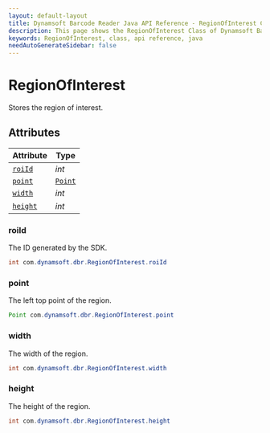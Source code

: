 ```yaml
---
layout: default-layout
title: Dynamsoft Barcode Reader Java API Reference - RegionOfInterest Class
description: This page shows the RegionOfInterest Class of Dynamsoft Barcode Reader for Java SDK API Reference.
keywords: RegionOfInterest, class, api reference, java
needAutoGenerateSidebar: false
---
```



# RegionOfInterest
Stores the region of interest.  
  

## Attributes
  
| Attribute | Type |
|---------- | ---- |
| [`roiId`](#roiid) | *int* |
| [`point`](#point) | [`Point`](Point.md) |
| [`width`](#width) | *int* |
| [`height`](#height) | *int* |


### roiId
The ID generated by the SDK.
```java
int com.dynamsoft.dbr.RegionOfInterest.roiId
```

### point
The left top point of the region.
```java
Point com.dynamsoft.dbr.RegionOfInterest.point
```

### width
The width of the region.
```java
int com.dynamsoft.dbr.RegionOfInterest.width
```

### height
The height of the region.
```java
int com.dynamsoft.dbr.RegionOfInterest.height
```
